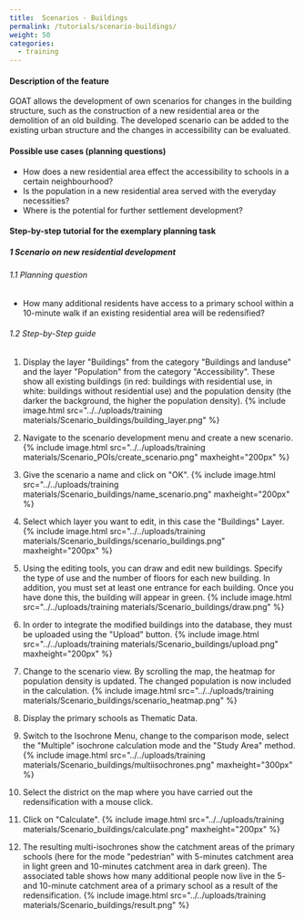 ```yaml
---
title:  Scenarios - Buildings
permalink: /tutorials/scenario-buildings/
weight: 50
categories:
  - training
---
```


#### Description of the feature
GOAT allows the development of own scenarios for changes in the building structure, such as the construction of a new residential area or the demolition of an old building. The developed scenario can be added to the existing urban structure and the changes in accessibility can be evaluated. 

#### Possible use cases (planning questions)
- How does a new residential area effect the accessibility to schools in a certain neighbourhood?
- Is the population in a new residential area served with the everyday necessities?
- Where is the potential for further settlement development?

#### Step-by-step tutorial for the exemplary planning task
##### 1 Scenario on new residential development
###### 1.1 Planning question
- How many additional residents have access to a primary school within a 10-minute walk if an existing residential area will be redensified?


###### 1.2 Step-by-Step guide
1. Display the layer "Buildings" from the category "Buildings and landuse" and the layer "Population" from the category "Accessibility". These show all existing buildings (in red: buildings with residential use, in white: buildings without residential use) and the population density (the darker the background, the higher the population density).  {% include image.html src="../../uploads/training materials/Scenario_buildings/building_layer.png"  %}

2. Navigate to the scenario development menu and create a new scenario.  {% include image.html src="../../uploads/training materials/Scenario_POIs/create_scenario.png" maxheight="200px" %}

3. Give the scenario a name and click on "OK".  {% include image.html src="../../uploads/training materials/Scenario_buildings/name_scenario.png" maxheight="200px" %}

4. Select which layer you want to edit, in this case the "Buildings" Layer.  {% include image.html src="../../uploads/training materials/Scenario_buildings/scenario_buildings.png" maxheight="200px"  %}

5. Using the editing tools, you can draw and edit new buildings. Specify the type of use and the number of floors for each new building. In addition, you must set at least one entrance for each building. Once you have done this, the building will appear in green.  {% include image.html src="../../uploads/training materials/Scenario_buildings/draw.png"  %}

6. In order to integrate the modified buildings into the database, they must be uploaded using the "Upload" button.  {% include image.html src="../../uploads/training materials/Scenario_buildings/upload.png" maxheight="200px"  %}

7. Change to the scenario view. By scrolling the map, the heatmap for population density is updated. The changed population is now included in the calculation.  {% include image.html src="../../uploads/training materials/Scenario_buildings/scenario_heatmap.png"  %}  

8. Display the primary schools as Thematic Data.   

9. Switch to the Isochrone Menu, change to the comparison mode, select the "Multiple" isochrone calculation mode and the "Study Area" method.  {% include image.html src="../../uploads/training materials/Scenario_buildings/multiisochrones.png" maxheight="300px"  %}

10. Select the district on the map where you have carried out the redensification with a mouse click.

11. Click on "Calculate".  {% include image.html src="../../uploads/training materials/Scenario_buildings/calculate.png" maxheight="200px"  %}

11. The resulting multi-isochrones show the catchment areas of the primary schools (here for the mode "pedestrian" with 5-minutes catchment area in light green and 10-minutes catchment area in dark green). The associated table shows how many additional people now live in the 5- and 10-minute catchment area of a primary school as a result of the redensification.  {% include image.html src="../../uploads/training materials/Scenario_buildings/result.png" %}

 